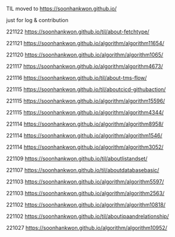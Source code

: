 TIL moved to https://soonhankwon.github.io/

just for log & contribution

221122 https://soonhankwon.github.io/til/about-fetchtype/

221121 https://soonhankwon.github.io/algorithm/algorithm11654/

221120 https://soonhankwon.github.io/algorithm/algorithm1065/

221117 https://soonhankwon.github.io/algorithm/algorithm4673/

221116 https://soonhankwon.github.io/til/about-tms-flow/

221115 https://soonhankwon.github.io/til/aboutcicd-githubaction/

221115 https://soonhankwon.github.io/algorithm/algorithm15596/

221115 https://soonhankwon.github.io/algorithm/algorithm4344/

221114 https://soonhankwon.github.io/algorithm/algorithm8958/

221114 https://soonhankwon.github.io/algorithm/algorithm1546/

221114 https://soonhankwon.github.io/algorithm/algorithm3052/

221109 https://soonhankwon.github.io/til/aboutlistandset/

221107 https://soonhankwon.github.io/til/aboutdatabasebasic/

221103 https://soonhankwon.github.io/algorithm/algorithm5597/

221103 https://soonhankwon.github.io/algorithm/algorithm2563/

221102 https://soonhankwon.github.io/algorithm/algorithm10818/

221102 https://soonhankwon.github.io/til/aboutjpaandrelationship/

221027 https://soonhankwon.github.io/algorithm/algorithm10952/
